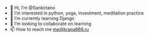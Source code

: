- 👋 Hi, I’m @Sankirtano
- 👀 I’m interested in python, yoga, investment, meditation practice
- 🌱 I’m currently learning Django
- 💞️ I’m looking to collaborate on learning
- 📫 How to reach me me@krapa666.ru

<!---
Sankirtano/Sankirtano is a ✨ special ✨ repository because its `README.md` (this file) appears on your GitHub profile.
You can click the Preview link to take a look at your changes.
--->
